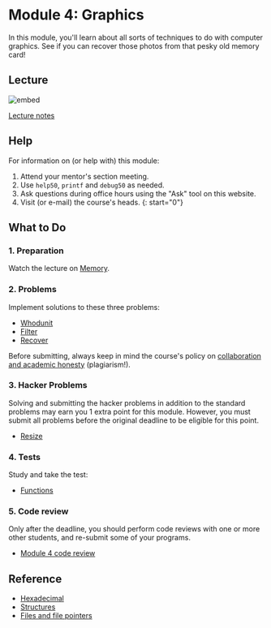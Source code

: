 # Module 4: Graphics

In this module, you'll learn about all sorts of techniques to do with computer graphics. See if you can recover those photos from that pesky old memory card!


## Lecture

![embed](https://www.youtube.com/embed/cF6YkH-8vFk)

[Lecture notes](/lectures/memory)


## Help

For information on (or help with) this module:

1. Attend your mentor's section meeting.
1. Use `help50`, `printf` and `debug50` as needed.
1. Ask questions during office hours using the "Ask" tool on this website.
1. Visit (or e-mail) the course's heads.
{: start="0"}


## What to Do

### 1. Preparation

Watch the lecture on [Memory](/lectures/memory).

### 2. Problems

Implement solutions to these three problems:

- [Whodunit](/problems/whodunit)
- [Filter](/problems/filter-less)
- [Recover](/problems/recover)

Before submitting, always keep in mind the course's policy on [collaboration and academic honesty](/syllabus#samenwerken-fraude-en-plagiaat) (plagiarism!).

### 3. Hacker Problems

Solving and submitting the hacker problems in addition to the standard problems may earn you 1 extra point for this module. However, you must submit all problems before the original deadline to be eligible for this point.

- [Resize](/problems/resize-more)

### 4. Tests

Study and take the test:

- [Functions](/exercises/functions)

### 5. Code review

Only after the deadline, you should perform code reviews with one or more other students, and re-submit some of your programs.

- [Module 4 code review](/reviews/graphics)


## Reference

- [Hexadecimal](https://www.youtube.com/watch?v=u_atXp-NF6w?autoplay=1&rel=0)
- [Structures](https://www.youtube.com/watch?v=E4lb2gkyXr8?autoplay=1&rel=0)
- [Files and file pointers](https://www.youtube.com/watch?v=bOF-SpEAYgk?autoplay=1&rel=0)
